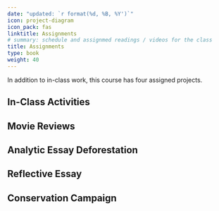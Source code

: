 ```yaml
---
date: "updated: `r format(%d, %B, %Y')`"
icon: project-diagram
icon_pack: fas
linktitle: Assignments 
# summary: schedule and assignmed readings / videos for the class
title: Assignments
type: book
weight: 40
---
```

In addition to in-class work, this course has four assigned projects.

## In-Class Activities
## Movie Reviews
## Analytic Essay Deforestation 
## Reflective Essay
## Conservation Campaign

